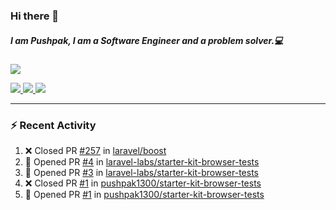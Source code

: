### Hi there 👋

##### I am Pushpak, I am a Software Engineer and a problem solver.💻

<a href='https://twitter.com/pushpak1300'><a href="https://pushpak1300.me/" target="_blank">
  <img src="https://img.shields.io/badge/website-%23E34F26.svg?&style=for-the-badge" />
</a> 
 
 <a href="https://twitter.com/pushpak1300" target="_blank">
  <img src="https://img.shields.io/badge/twitter-%231DA1F2.svg?&style=for-the-badge&logo=twitter&logoColor=white" />
</a> 

<a href="https://www.linkedin.com/in/pushpak-c-286b17b1/" target="_blank">
  <img src="https://img.shields.io/badge/linkedin-%230077B5.svg?&style=for-the-badge&logo=linkedin&logoColor=white" />
</a> 

<a href="https://dev.to/pushpak1300/" target="_blank">
  <img src="http://img.shields.io/badge/dev.to-gray?style=for-the-badge&logo=dev.to&?logoColor=white?logoWidth=100?label=" />
</a> 


</p>

---

### ⚡ Recent Activity

<!--START_SECTION:activity-->
1. ❌ Closed PR [#257](https://github.com/laravel/boost/pull/257) in [laravel/boost](https://github.com/laravel/boost)
2. 💪 Opened PR [#4](https://github.com/laravel-labs/starter-kit-browser-tests/pull/4) in [laravel-labs/starter-kit-browser-tests](https://github.com/laravel-labs/starter-kit-browser-tests)
3. 💪 Opened PR [#3](https://github.com/laravel-labs/starter-kit-browser-tests/pull/3) in [laravel-labs/starter-kit-browser-tests](https://github.com/laravel-labs/starter-kit-browser-tests)
4. ❌ Closed PR [#1](https://github.com/pushpak1300/starter-kit-browser-tests/pull/1) in [pushpak1300/starter-kit-browser-tests](https://github.com/pushpak1300/starter-kit-browser-tests)
5. 💪 Opened PR [#1](https://github.com/pushpak1300/starter-kit-browser-tests/pull/1) in [pushpak1300/starter-kit-browser-tests](https://github.com/pushpak1300/starter-kit-browser-tests)
<!--END_SECTION:activity-->
